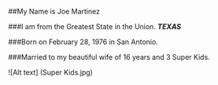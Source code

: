 ##My Name is Joe Martinez


###I am from the Greatest State in the Union. ***TEXAS***

###Born on February 28, 1976 in San Antonio.

###Married to my beautiful wife of 16 years and 3 Super Kids.

![Alt text] (Super Kids.jpg)
